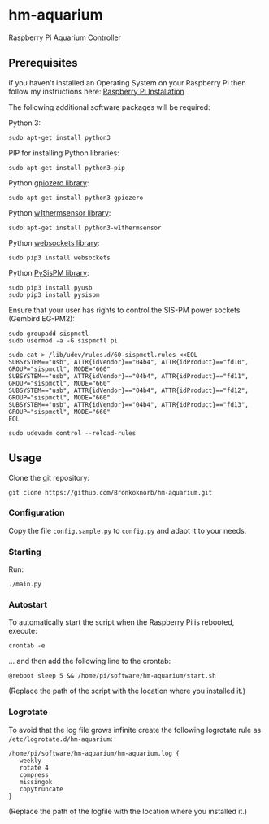 # hm-aquarium
Raspberry Pi Aquarium Controller

## Prerequisites

If you haven't installed an Operating System on your Raspberry Pi then follow my instructions here: [Raspberry Pi Installation](https://github.com/oh-balcony/oh-balcony.github.io/wiki/Raspberry-Pi-Installation)

The following additional software packages will be required:

Python 3:

    sudo apt-get install python3

PIP for installing Python libraries:

    sudo apt-get install python3-pip

Python [gpiozero library](http://gpiozero.readthedocs.io):

    sudo apt-get install python3-gpiozero

Python [w1thermsensor library](https://github.com/timofurrer/w1thermsensor/):

    sudo apt-get install python3-w1thermsensor

Python [websockets library](https://websockets.readthedocs.io/):

    sudo pip3 install websockets
    
Python [PySisPM library](https://github.com/xypron/pysispm):

    sudo pip3 install pyusb
    sudo pip3 install pysispm
    
Ensure that your user has rights to control the SIS-PM power sockets (Gembird EG-PM2):

```
sudo groupadd sispmctl
sudo usermod -a -G sispmctl pi

sudo cat > /lib/udev/rules.d/60-sispmctl.rules <<EOL
SUBSYSTEM=="usb", ATTR{idVendor}=="04b4", ATTR{idProduct}=="fd10", GROUP="sispmctl", MODE="660"
SUBSYSTEM=="usb", ATTR{idVendor}=="04b4", ATTR{idProduct}=="fd11", GROUP="sispmctl", MODE="660"
SUBSYSTEM=="usb", ATTR{idVendor}=="04b4", ATTR{idProduct}=="fd12", GROUP="sispmctl", MODE="660"
SUBSYSTEM=="usb", ATTR{idVendor}=="04b4", ATTR{idProduct}=="fd13", GROUP="sispmctl", MODE="660"
EOL

sudo udevadm control --reload-rules
```

## Usage

Clone the git repository:

    git clone https://github.com/Bronkoknorb/hm-aquarium.git

### Configuration

Copy the file `config.sample.py` to `config.py` and adapt it to your needs.

### Starting

Run:

    ./main.py

### Autostart

To automatically start the script when the Raspberry Pi is rebooted, execute:

    crontab -e

... and then add the following line to the crontab:

    @reboot sleep 5 && /home/pi/software/hm-aquarium/start.sh

(Replace the path of the script with the location where you installed it.)

### Logrotate

To avoid that the log file grows infinite create the following logrotate rule as `/etc/logrotate.d/hm-aquarium`:

```
/home/pi/software/hm-aquarium/hm-aquarium.log {
   weekly
   rotate 4
   compress
   missingok
   copytruncate
}
```
(Replace the path of the logfile with the location where you installed it.)
